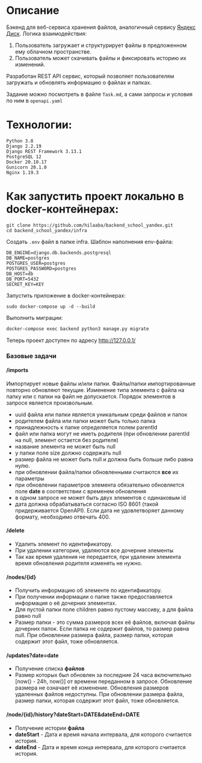 # Описание

Бэкенд для веб-сервиса хранения файлов, аналогичный сервису [Яндекс Диск](https://yandex.ru/disk). Логика взаимодействия:
1. Пользователь загружает и структурирует файлы в предложенном ему облачном пространстве.
2. Пользователь может скачивать файлы и фиксировать историю их изменений.

Разработан REST API сервис, который позволяет пользователям загружать и обновлять информацию о файлах и папках.

Задание можно посмотреть в файле <code>Task.md</code>, а сами запросы и условия по ним в <code>openapi.yaml</code>

# Технологии:
```
Python 3.8  
Django 2.2.19  
Django REST Framework 3.13.1  
PostgreSQL 12  
Docker 20.10.17
Gunicorn 20.1.0  
Nginx 1.19.3
```

# Как запустить проект локально в docker-контейнерах:

```console
git clone https://github.com/hilaaba/backend_school_yandex.git
cd backend_school_yandex/infra
```

Создать <code>.env</code> файл в папке infra. Шаблон наполнения env-файла:
```
DB_ENGINE=django.db.backends.postgresql
DB_NAME=postgres
POSTGRES_USER=postgres
POSTGRES_PASSWORD=postgres
DB_HOST=db
DB_PORT=5432
SECRET_KEY=KEY
```

Запустить приложение в docker-контейнерах:
```
sudo docker-compose up -d --build
```

Выполнить миграции:

```bash
docker-compose exec backend python3 manage.py migrate
```

Теперь проект доступен по адресу <http://127.0.0.1/>

### Базовые задачи

#### /imports 

Импортирует новые файлы и/или папки. Файлы/папки импортированные повторно обновляют текущие. Изменение типа элемента с файла на папку или с папки на файл не допускается. Порядок элементов в запросе является произвольным.

- uuid файла или папки является уникальным среди файлов и папок
- родителем файла или папки может быть только папка
- принадлежность к папке определяется полем parentId
- файл или папка могут не иметь родителя (при обновлении parentId на null, элемент остается без родителя)
- название элемента не может быть null
- у папки поле size должно содержать null
- размер файла не может быть null и должна быть больше либо равна нулю.
- при обновлении файла/папки обновленными считаются **все** их параметры
- при обновлении параметров элемента обязательно обновляется поле **date** в соответствии с временем обновления
- в одном запросе не может быть двух элементов с одинаковым id
- дата должна обрабатываться согласно ISO 8601 (такой придерживается OpenAPI). Если дата не удовлетворяет данному формату, необходимо отвечать 400.

#### /delete

- Удалить элемент по идентификатору.
- При удалении категории, удаляются все дочерние элементы
- Так как время удаления не передается, при удалении элемента время обновления родителя изменять не нужно.

#### /nodes/{id}

- Получить информацию об элементе по идентификатору.
- При получении информации о папке также предоставляется информация о её дочерних элементах.
- Для пустой папки поле children равно пустому массиву, а для файла равно null
- Размер папки - это сумма размеров всех её файлов, включая файлы дочерних папок. Если папка не содержит файлов, то размер равна null. При обновлении размера файла, размер папки, которая содержит этот файл, тоже обновляется.

#### /updates?date=date

- Получение списка **файлов**
- Размер которых был обновлен за последние 24 часа включительно [now() - 24h, now()] от времени переданном в запросе. Обновление размера не означает её изменение. Обновления размеров удаленных файлов недоступны. При обновлении размера файла, размер папки, которая содержит этот файл, тоже обновляется.

#### /node/{id}/history?dateStart=DATE&dateEnd=DATE

- Получение истории **файла**
- **dateStart** - Дата и время начала интервала, для которого считается история. 
- **dateEnd** - Дата и время конца интервала, для которого считается история.
